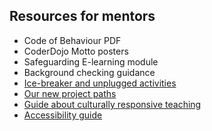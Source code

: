 ## Resources for mentors

+ Code of Behaviour PDF
+ CoderDojo Motto posters
+ Safeguarding E-learning module
+ Background checking guidance
+ [Ice-breaker and unplugged activities](https://coderdojo.com/2022/08/24/icebreakers-and-unplugged-activities-for-your-club/)
+ [Our new project paths](https://projects.raspberrypi.org/en/paths)
+ [Guide about culturally responsive teaching](https://www.raspberrypi.org/blog/culturally-relevant-computing-curriculum-guidelines-for-teachers/)
+ [Accessibility guide](https://help.coderdojo.com/cdkb/s/article/CoderDojo-Accessibility-Guide)
